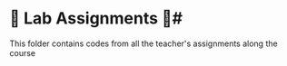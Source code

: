 # 📝 Lab Assignments 📝#
This folder contains codes from all the teacher's assignments along the course 
